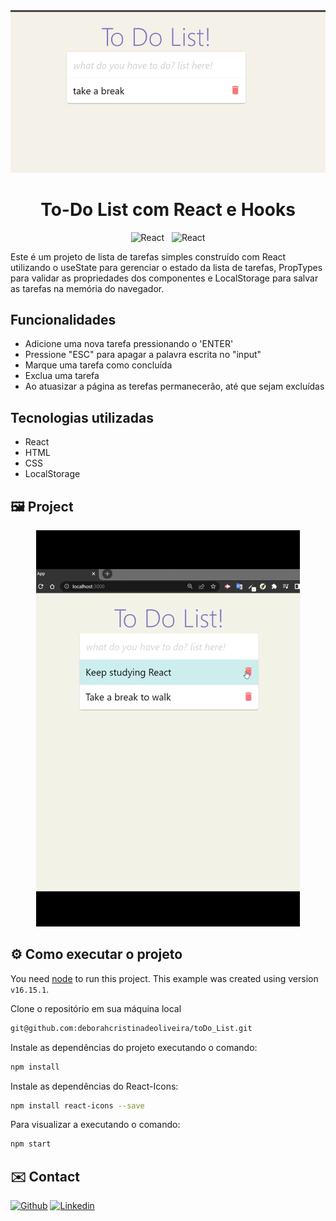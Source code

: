 <div align="center">
<img src="src/images/print.jpg" />

</div>
<div align="center">
<h1>To-Do List com React e Hooks</h1>


<!-- BADGES W/ LINK (see https://shields.io/)-->
![React](https://img.shields.io/badge/React-20232A?style=for-the-badge&logo=react&logoColor=61DAFB) &nbsp; ![React](https://img.shields.io/badge/JavaScript-323330?style=for-the-badge&logo=javascript&logoColor=F7DF1E)
</div>

<!-- DESCRIPTION -->

<p>
Este é um projeto de lista de tarefas simples construído com React utilizando o useState para gerenciar o estado da lista de tarefas, PropTypes para validar as propriedades dos componentes e LocalStorage para salvar as tarefas na memória do navegador.
</p>



<!-- PREVIEW -->
##  Funcionalidades
<ul>
<li> Adicione uma nova tarefa pressionando o 'ENTER' </li>
<li> Pressione "ESC" para apagar a palavra escrita no "input" </li>
<li> Marque uma tarefa como concluída </li>
<li> Exclua uma tarefa </li>
<li> Ao atuasizar a página as terefas permanecerão, até que sejam excluídas </li>
</ul>

##  Tecnologias utilizadas
<ul>
<li> React </li>
<li> HTML </li>
<li> CSS </li>
<li> LocalStorage </li>
</ul>


## 🖼️ Project
<div align="center" width="100%">
<img src="src/gif/Gif_todoList.gif" alt="Preview Images">
</div>

<!-- INSTALLATION AND USAGE -->


## ⚙️ Como executar o projeto


You need [node](https://nodejs.org/en/download/) to run this project. This example was created using version `v16.15.1`.

Clone o repositório em sua máquina local
 
```bash
git@github.com:deborahcristinadeoliveira/toDo_List.git
```

Instale as dependências do projeto executando o comando:

```bash
npm install
```

Instale as dependências do React-Icons:

```bash
npm install react-icons --save
```

Para visualizar a executando o comando:

```bash
npm start
```

<!-- CONTACT -->

## ✉️ Contact

[![Github](https://img.shields.io/badge/GitHub-100000?style=for-the-badge&logo=github&logoColor=white)](https://github.com/deborahcristinadeoliveira/) 
[![Linkedin](https://img.shields.io/badge/LinkedIn-0077B5?style=for-the-badge&logo=linkedin&logoColor=white)](https://www.linkedin.com/in/deborah-cristina-desenvolvedoraweb/)

